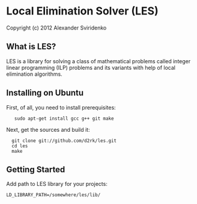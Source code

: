 
# Local Elimination Solver (LES)

Copyright (c) 2012 Alexander Sviridenko

## What is LES?

LES is a library for solving a class of mathematical problems called
integer linear programming (ILP) problems and its variants with help
of local elimination algorithms.

## Installing on Ubuntu

First, of all, you need to install prerequisites:

       sudo apt-get install gcc g++ git make

Next, get the sources and build it:

      git clone git://github.com/d2rk/les.git
      cd les
      make

## Getting Started

Add path to LES library for your projects:

    LD_LIBRARY_PATH=/somewhere/les/lib/

